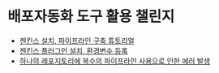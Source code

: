 # 배포자동화 도구 활용 챌린지

- [젠킨스 설치, 파이프라인 구축 튜토리얼](/jenkins-tutorial/README.md)
- [젠킨스 플러그인 설치, 환경변수 등록](/jenkins-plugin-nodejs/README.md#젠킨스-플러그인-설치)
- [하나의 레포지토리에 복수의 파이프라인 사용으로 인한 에러 발생](/jenkins-plugin-nodejs/README.md#트러블-슈팅)
